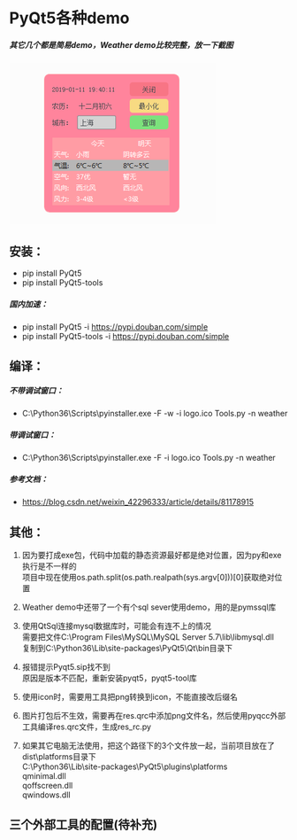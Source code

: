 # PyQt5各种demo
##### 其它几个都是简易demo，Weather demo比较完整，放一下截图  
![界面效果](pic/001.png)  

## 安装：
- pip install PyQt5
- pip install PyQt5-tools
##### 国内加速：
- pip install PyQt5 -i https://pypi.douban.com/simple
- pip install PyQt5-tools -i https://pypi.douban.com/simple


## 编译：
##### 不带调试窗口：
- C:\Python36\Scripts\pyinstaller.exe  -F -w -i  logo.ico Tools.py -n weather  
##### 带调试窗口：
- C:\Python36\Scripts\pyinstaller.exe  -F -i  logo.ico Tools.py -n weather  
##### 参考文档：
- https://blog.csdn.net/weixin_42296333/article/details/81178915  

## 其他：  
1. 因为要打成exe包，代码中加载的静态资源最好都是绝对位置，因为py和exe执行是不一样的  
项目中现在使用os.path.split(os.path.realpath(sys.argv[0]))[0]获取绝对位置  

2. Weather demo中还带了一个有个sql sever使用demo，用的是pymssql库  

3. 使用QtSql连接mysql数据库时，可能会有连不上的情况  
需要把文件C:\Program Files\MySQL\MySQL Server 5.7\lib\libmysql.dll  
复制到C:\Python36\Lib\site-packages\PyQt5\Qt\bin目录下  

4. 报错提示Pyqt5.sip找不到  
原因是版本不匹配，重新安装pyqt5，pyqt5-tool库  

5. 使用icon时，需要用工具把png转换到icon，不能直接改后缀名  

6. 图片打包后不生效，需要再在res.qrc中添加png文件名，然后使用pyqcc外部工具编译res.qrc文件，生成res_rc.py  

7. 如果其它电脑无法使用，把这个路径下的3个文件放一起，当前项目放在了dist\platforms目录下  
C:\Python36\Lib\site-packages\PyQt5\plugins\platforms  
qminimal.dll  
qoffscreen.dll  
qwindows.dll  

## 三个外部工具的配置(待补充)  

